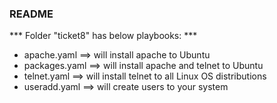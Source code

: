 ### README ###

***    Folder "ticket8" has below playbooks:    ***


- apache.yaml     ==>  will install apache to Ubuntu
- packages.yaml   ==> will install apache and telnet to Ubuntu
- telnet.yaml     ==> will install telnet to all Linux OS distributions
- useradd.yaml    ==> will create users to your system